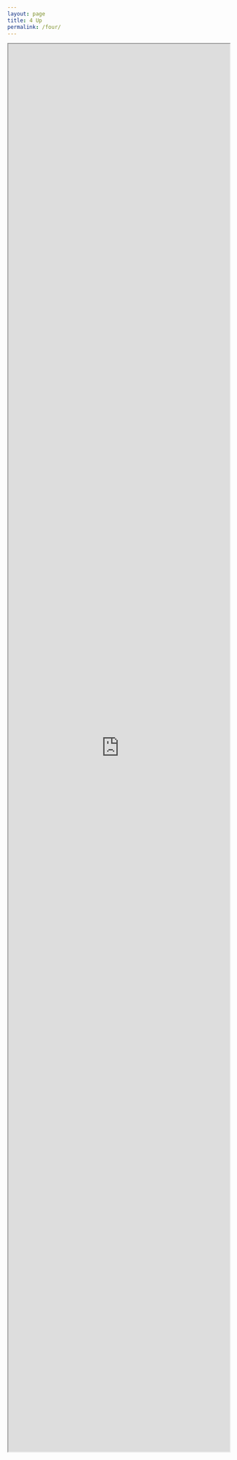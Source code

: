 ```yaml
---
layout: page
title: 4 Up
permalink: /four/
---
```

<iframe style="width: 100%; height: 80vh;" src="https://docs.google.com/document/d/1QbSailTq13KkZG8C6MXMzrfKj8v6Buj8EyZCFKuy0rE/pub?embedded=true"></iframe>
